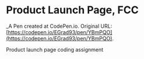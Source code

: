 # Product Launch Page, FCC
 _A Pen created at CodePen.io. Original URL: [https://codepen.io/EGrad93/pen/YBmPQO](https://codepen.io/EGrad93/pen/YBmPQO).

 Product launch page coding  assignment